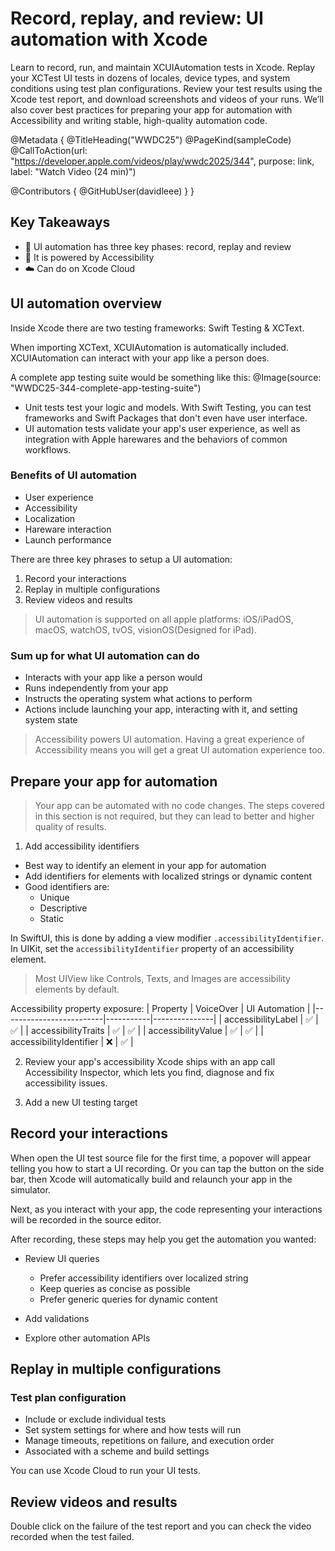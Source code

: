 # Record, replay, and review: UI automation with Xcode

Learn to record, run, and maintain XCUIAutomation tests in Xcode. Replay your XCTest UI tests in dozens of locales, device types, and system conditions using test plan configurations. Review your test results using the Xcode test report, and download screenshots and videos of your runs. We’ll also cover best practices for preparing your app for automation with Accessibility and writing stable, high-quality automation code.

@Metadata {
   @TitleHeading("WWDC25")
   @PageKind(sampleCode)
   @CallToAction(url: "https://developer.apple.com/videos/play/wwdc2025/344", purpose: link, label: "Watch Video (24 min)")

   @Contributors {
      @GitHubUser(davidleee)
   }
}

## Key Takeaways
- 🤖 UI automation has three key phases: record, replay and review
- 🦮 It is powered by Accessibility
- ☁️ Can do on Xcode Cloud

## UI automation overview
Inside Xcode there are two testing frameworks: Swift Testing & XCText.

When importing XCText, XCUIAutomation is automatically included.
XCUIAutomation can interact with your app like a person does.

A complete app testing suite would be something like this:
@Image(source: "WWDC25-344-complete-app-testing-suite")
- Unit tests test your logic and models. With Swift Testing, you can test frameworks and Swift Packages that don't even have user interface.
- UI automation tests validate your app's user experience, as well as integration with Apple harewares and the behaviors of common workflows.

### Benefits of UI automation
- User experience
- Accessibility
- Localization
- Hareware interaction
- Launch performance

There are three key phrases to setup a UI automation:
1. Record your interactions
2. Replay in multiple configurations
3. Review videos and results

> UI automation is supported on all apple platforms: iOS/iPadOS, macOS, watchOS, tvOS, visionOS(Designed for iPad).

### Sum up for what UI automation can do 
- Interacts with your app like a person would
- Runs independently from your app
- Instructs the operating system what actions to perform
- Actions include launching your app, interacting with it, and setting system state

> Accessibility powers UI automation. Having a great experience of Accessibility means you will get a great UI automation experience too.

## Prepare your app for automation
> Your app can be automated with no code changes. The steps covered in this section is not required, but they can lead to better and higher quality of results.

1. Add accessibility identifiers
- Best way to identify an element in your app for automation
- Add identifiers for elements with localized strings or dynamic content
- Good identifiers are:
    - Unique
    - Descriptive
    - Static

In SwiftUI, this is done by adding a view modifier `.accessibilityIdentifier`. In UIKit, set the `accessibilityIdentifier` property of an accessibility element.
> Most UIView like Controls, Texts, and Images are accessibility elements by default.

Accessibility property exposure:
| Property                | VoiceOver | UI Automation |
|-------------------------|-----------|---------------|
| accessibilityLabel      | ✅ | ✅ |
| accessibilityTraits     | ✅ | ✅ |
| accessibilityValue      | ✅ | ✅ |
| accessibilityIdentifier | ❌ | ✅ |

2. Review your app's accessibility
Xcode ships with an app call Accessibility Inspector, which lets you find, diagnose and fix accessibility issues.

3. Add a new UI testing target

## Record your interactions
When open the UI test source file for the first time, a popover will appear telling you how to start a UI recording.
Or you can tap the button on the side bar, then Xcode will automatically build and relaunch your app in the simulator.

Next, as you interact with your app, the code representing your interactions will be recorded in the source editor.

After recording, these steps may help you get the automation you wanted:
- Review UI queries
    - Prefer accessibility identifiers over localized string
    - Keep queries as concise as possible
    - Prefer generic queries for dynamic content

- Add validations
- Explore other automation APIs

## Replay in multiple configurations
### Test plan configuration
- Include or exclude individual tests
- Set system settings for where and how tests will run
- Manage timeouts, repetitions on failure, and execution order
- Associated with a scheme and build settings

You can use Xcode Cloud to run your UI tests.

## Review videos and results
Double click on the failure of the test report and you can check the video recorded when the test failed.
